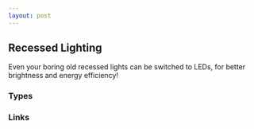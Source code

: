 ```yaml
---
layout: post
---
```


## Recessed Lighting

Even your boring old recessed lights can be switched to LEDs, for better brightness and energy efficiency!

### Types 

### Links 
